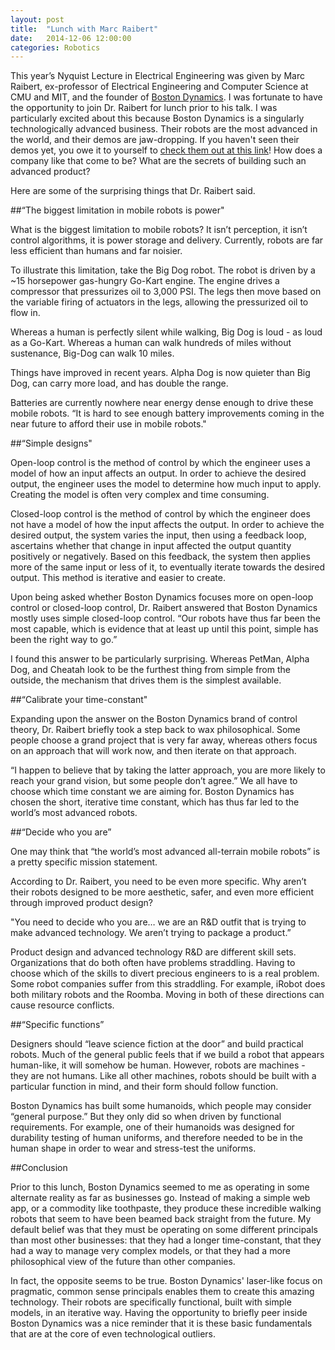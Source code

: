 ```yaml
---
layout: post
title:  "Lunch with Marc Raibert"
date:   2014-12-06 12:00:00
categories: Robotics
---
```


This year’s Nyquist Lecture in Electrical Engineering was given by Marc Raibert, ex-professor of Electrical Engineering and Computer Science at CMU and MIT, and the founder of [Boston Dynamics](https://www.youtube.com/results?search_query=boston+dynamics). I was fortunate to have the opportunity to join Dr. Raibert for lunch prior to his talk. 
I was particularly excited about this because Boston Dynamics is a singularly technologically advanced business.  Their robots are the most advanced in the world, and their demos are jaw-dropping. If you haven't seen their demos yet, you owe it to yourself to [check them out at this link](https://www.youtube.com/results?search_query=boston+dynamics)!  How does a company like that come to be? What are the secrets of building such an advanced product? 

Here are some of the surprising things that Dr. Raibert said.

##“The biggest limitation in mobile robots is power"

What is the biggest limitation to mobile robots? It isn’t perception, it isn’t control algorithms, it is power storage and delivery. Currently, robots are far less efficient than humans and far noisier. 

To illustrate this limitation, take the Big Dog robot. The robot is driven by a ~15 horsepower gas-hungry Go-Kart engine. The engine drives a compressor that pressurizes oil to 3,000 PSI. The legs then move based on the variable firing of actuators in the legs, allowing the pressurized oil to flow in.

Whereas a human is perfectly silent while walking, Big Dog is loud - as loud as a Go-Kart. Whereas a human can walk hundreds of miles without sustenance, Big-Dog can walk 10 miles.

Things have improved in recent years. Alpha Dog is now quieter than Big Dog, can carry more load, and has double the range.

Batteries are currently nowhere near energy dense enough to drive these mobile robots. “It is hard to see enough battery improvements coming in the near future to afford their use in mobile robots." 

##“Simple designs"

Open-loop control is the method of control by which the engineer uses a model of how an input affects an output. In order to achieve the desired output, the engineer uses the model to determine how much input to apply. Creating the model is often very complex and time consuming. 

Closed-loop control is the method of control by which the engineer does not have a model of how the input affects the output. In order to achieve the desired output, the system varies the input, then using a feedback loop, ascertains whether that change in input affected the output quantity positively or negatively. Based on this feedback, the system then applies more of the same input or less of it, to eventually iterate towards the desired output. This method is iterative and easier to create.

Upon being asked whether Boston Dynamics focuses more on open-loop control or closed-loop control, Dr. Raibert answered that Boston Dynamics mostly uses simple closed-loop control. “Our robots have thus far been the most capable, which is evidence that at least up until this point, simple has been the right way to go.” 

I found this answer to be particularly surprising. Whereas PetMan, Alpha Dog, and Cheatah look to be the furthest thing from simple from the outside, the mechanism that drives them is the simplest available. 

##“Calibrate your time-constant"

Expanding upon the answer on the Boston Dynamics brand of control theory, Dr. Raibert briefly took a step back to wax philosophical. Some people choose a grand project that is very far away, whereas others focus on an approach that will work now, and then iterate on that approach.

“I happen to believe that by taking the latter approach, you are more likely to reach your grand vision, but some people don’t agree.” We all have to choose which time constant we are aiming for. Boston Dynamics has chosen the short, iterative time constant, which has thus far led to the world’s most advanced robots.

##“Decide who you are”

One may think that “the world’s most advanced all-terrain mobile robots” is a pretty specific mission statement.

According to Dr. Raibert, you need to be even more specific. Why aren’t their robots designed to be more aesthetic, safer, and even more efficient through improved product design?

"You need to decide who you are… we are an R&D outfit that is trying to make advanced technology. We aren’t trying to package a product.”

Product design and advanced technology R&D are different skill sets. Organizations that do both often have problems straddling. Having to choose which of the skills to divert precious engineers to is a real problem. Some robot companies suffer from this straddling. For example, iRobot does both military robots and the Roomba. Moving in both of these directions can cause resource conflicts.

##“Specific functions”

Designers should “leave science fiction at the door” and build practical robots. Much of the general public feels that if we build a robot that appears human-like, it will somehow be human. However, robots are machines - they are not humans. Like all other machines, robots should be built with a particular function in mind, and their form should follow function. 

Boston Dynamics has built some humanoids, which people may consider “general purpose.” But they only did so when driven by functional requirements. For example, one of their humanoids was designed for durability testing of human uniforms, and therefore needed to be in the human shape in order to wear and stress-test the uniforms.

##Conclusion

Prior to this lunch, Boston Dynamics seemed to me as operating in some alternate reality as far as businesses go. Instead of making a simple web app, or a commodity like toothpaste, they produce these incredible walking robots that seem to have been beamed back straight from the future. My default belief was that they must be operating on some different principals than most other businesses: that they had a longer time-constant, that they had a way to manage very complex models, or that they had a more philosophical view of the future than other companies. 

In fact, the opposite seems to be true. Boston Dynamics' laser-like focus on pragmatic, common sense principals enables them to create this amazing technology. Their robots are specifically functional, built with simple models, in an iterative way. Having the opportunity to briefly peer inside Boston Dynamics was a nice reminder that it is these basic fundamentals that are at the core of even technological outliers.
